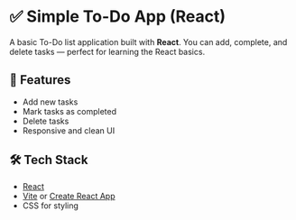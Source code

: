 # ✅ Simple To-Do App (React)

A basic To-Do list application built with **React**. You can add, complete, and delete tasks — perfect for learning the React basics.

## 🚀 Features

- Add new tasks
- Mark tasks as completed
- Delete tasks
- Responsive and clean UI

## 🛠 Tech Stack

- [React](https://reactjs.org/)
- [Vite](https://vitejs.dev/) or [Create React App](https://create-react-app.dev/)
- CSS for styling